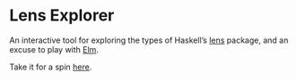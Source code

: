 # Lens Explorer

An interactive tool for exploring the types of Haskell’s [lens](https://hackage.haskell.org/package/lens) package, and an excuse to play with [Elm](https://elm-lang.org).

Take it for a spin [here](https://mossprescott.github.io/lens-explorer/main.html).
